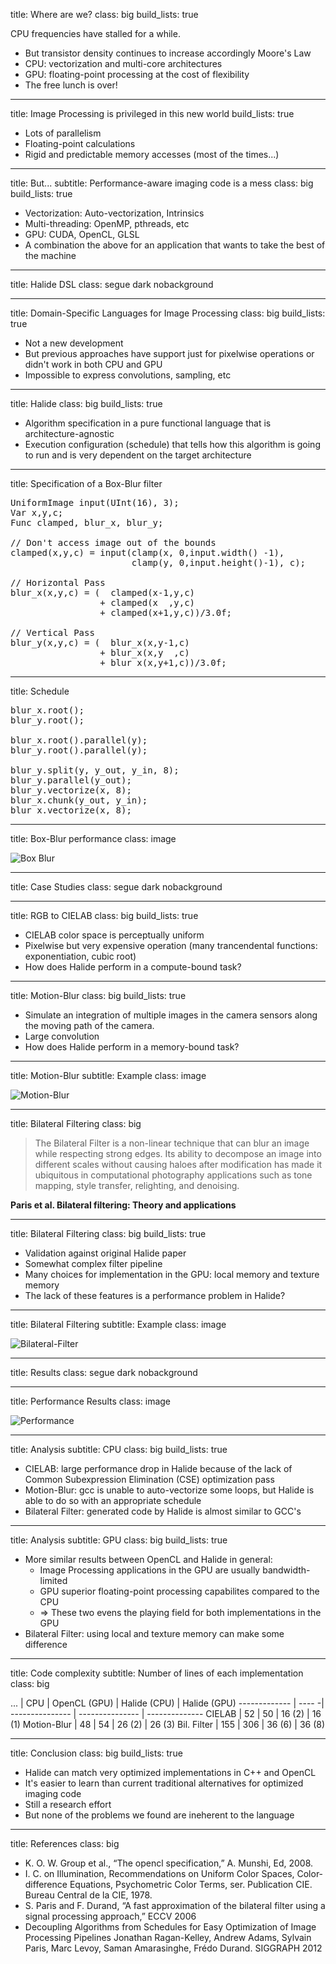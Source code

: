 title: Where are we?
class: big
build_lists: true

CPU frequencies have stalled for a while.

- But transistor density continues to increase accordingly Moore's Law
- CPU: vectorization and multi-core architectures
- GPU: floating-point processing at the cost of flexibility
- The free lunch is over!

---

title: Image Processing is privileged in this new world
build_lists: true

- Lots of parallelism
- Floating-point calculations
- Rigid and predictable memory accesses (most of the times...)

---

title: But...
subtitle: Performance-aware imaging code is a mess
class: big
build_lists: true

- Vectorization: Auto-vectorization, Intrinsics
- Multi-threading: OpenMP, pthreads, etc
- GPU: CUDA, OpenCL, GLSL
- A combination the above for an application that wants to take the best of the machine

---

title: Halide DSL
class: segue dark nobackground

---

title: Domain-Specific Languages for Image Processing
class: big
build_lists: true

- Not a new development
- But previous approaches have support just for pixelwise operations or didn't work in both CPU and GPU
- Impossible to express convolutions, sampling, etc

---

title: Halide
class: big
build_lists: true

- Algorithm specification in a pure functional language that is architecture-agnostic
- Execution configuration (schedule) that tells how this algorithm is going to run and is very dependent on the target architecture

---

title: Specification of a Box-Blur filter

<pre class="prettyprint" data-lang="cpp">
UniformImage input(UInt(16), 3);
Var x,y,c;
Func clamped, blur_x, blur_y;

// Don't access image out of the bounds
clamped(x,y,c) = input(clamp(x, 0,input.width() -1),
                       clamp(y, 0,input.height()-1), c);

// Horizontal Pass
blur_x(x,y,c) = (  clamped(x-1,y,c)
                 + clamped(x  ,y,c)
                 + clamped(x+1,y,c))/3.0f;

// Vertical Pass
blur_y(x,y,c) = (  blur_x(x,y-1,c)
                 + blur_x(x,y  ,c)
                 + blur_x(x,y+1,c))/3.0f;
</pre>

---

title: Schedule

<pre class="prettyprint" data-lang="cpp">
blur_x.root();
blur_y.root();

blur_x.root().parallel(y);
blur_y.root().parallel(y);

blur_y.split(y, y_out, y_in, 8);
blur_y.parallel(y_out);
blur_y.vectorize(x, 8);
blur_x.chunk(y_out, y_in);
blur_x.vectorize(x, 8);
</pre>

---

title: Box-Blur performance
class: image

![Box Blur](images/box-blur.png)

---

title: Case Studies
class: segue dark nobackground

---

title: RGB to CIELAB
class: big
build_lists: true

- CIELAB color space is perceptually uniform
- Pixelwise but very expensive operation (many trancendental functions: exponentiation, cubic root)
- How does Halide perform in a compute-bound task?

---

title: Motion-Blur
class: big
build_lists: true

- Simulate an integration of multiple images in the camera sensors along the moving path of the camera.
- Large convolution
- How does Halide perform in a memory-bound task?

---

title: Motion-Blur
subtitle: Example
class: image

![Motion-Blur](images/mb.png)

---

title: Bilateral Filtering
class: big

> The Bilateral Filter is a non-linear technique that can blur an image while respecting strong edges.
> Its ability to decompose an image into different scales without causing haloes after modification has
> made it ubiquitous in computational photography applications such as tone mapping, style transfer,
> relighting, and denoising.

__Paris et al. Bilateral filtering: Theory and applications__

---

title: Bilateral Filtering
class: big
build_lists: true

- Validation against original Halide paper
- Somewhat complex filter pipeline
- Many choices for implementation in the GPU: local memory and texture memory
- The lack of these features is a performance problem in Halide?

---

title: Bilateral Filtering
subtitle: Example
class: image

![Bilateral-Filter](images/bf.png)

---

title: Results
class: segue dark nobackground

---

title: Performance Results
class: image

![Performance](images/perf.png)

---

title: Analysis
subtitle: CPU
class: big
build_lists: true

- CIELAB: large performance drop in Halide because of the lack of Common Subexpression Elimination (CSE) optimization pass
- Motion-Blur: gcc is unable to auto-vectorize some loops, but Halide is able to do so with an appropriate schedule
- Bilateral Filter: generated code by Halide is almost similar to GCC's

---

title: Analysis
subtitle: GPU
class: big
build_lists: true

- More similar results between OpenCL and Halide in general:
    * Image Processing applications in the GPU are usually bandwidth-limited
    * GPU superior floating-point processing capabilites compared to the CPU
    * ⇒ These two evens the playing field for both implementations in the GPU
- Bilateral Filter: using local and texture memory can make some difference

---

title: Code complexity
subtitle: Number of lines of each implementation
class: big


  ...         |  CPU  |   OpenCL (GPU)  |   Halide (CPU)  |  Halide (GPU)
------------- | ---- -| --------------- | --------------- | --------------
CIELAB        |  52   |  50             |  16 (2)         |  16 (1)
Motion-Blur   |  48   |  54             |  26 (2)         |  26 (3)
Bil. Filter   |  155  |  306            |  36 (6)         |  36 (8)

---

title: Conclusion
class: big
build_lists: true

- Halide can match very optimized implementations in C++ and OpenCL
- It's easier to learn than current traditional alternatives for optimized imaging code
- Still a research effort
- But none of the problems we found are ineherent to the language

---

title: References
class: big

- K. O. W. Group et al., “The opencl specification,” A. Munshi, Ed, 2008.
- I. C. on Illumination, Recommendations on Uniform Color Spaces, Color-difference Equations, Psychometric Color Terms, ser. Publication CIE. Bureau Central de la CIE, 1978.
- S. Paris and F. Durand, “A fast approximation of the bilateral filter using a signal processing approach,” ECCV 2006
- Decoupling Algorithms from Schedules for Easy Optimization of Image Processing Pipelines Jonathan Ragan-Kelley, Andrew Adams, Sylvain Paris, Marc Levoy, Saman Amarasinghe, Frédo Durand. SIGGRAPH 2012
